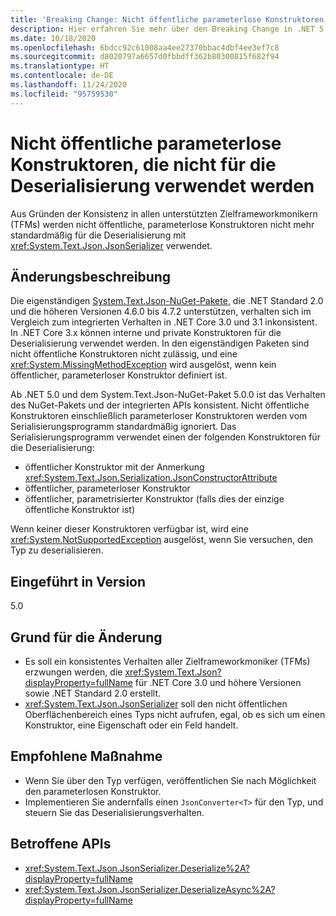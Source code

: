 ```yaml
---
title: 'Breaking Change: Nicht öffentliche parameterlose Konstruktoren, die nicht für die Deserialisierung verwendet werden'
description: Hier erfahren Sie mehr über den Breaking Change in .NET 5.0, durch den öffentliche parameterlose Konstruktoren nicht mehr für die Deserialisierung mit JsonSerializer verwendet werden.
ms.date: 10/18/2020
ms.openlocfilehash: 6bdcc92c61008aa4ee27370bbac4dbf4ee3ef7c8
ms.sourcegitcommit: d8020797a6657d0fbbdff362b80300815f682f94
ms.translationtype: HT
ms.contentlocale: de-DE
ms.lasthandoff: 11/24/2020
ms.locfileid: "95759530"
---
```

# <a name="non-public-parameterless-constructors-not-used-for-deserialization"></a>Nicht öffentliche parameterlose Konstruktoren, die nicht für die Deserialisierung verwendet werden

Aus Gründen der Konsistenz in allen unterstützten Zielframeworkmonikern (TFMs) werden nicht öffentliche, parameterlose Konstruktoren nicht mehr standardmäßig für die Deserialisierung mit <xref:System.Text.Json.JsonSerializer> verwendet.

## <a name="change-description"></a>Änderungsbeschreibung

Die eigenständigen [System.Text.Json-NuGet-Pakete](https://www.nuget.org/packages/System.Text.Json/), die .NET Standard 2.0 und die höheren Versionen 4.6.0 bis 4.7.2 unterstützen, verhalten sich im Vergleich zum integrierten Verhalten in .NET Core 3.0 und 3.1 inkonsistent. In .NET Core 3.x können interne und private Konstruktoren für die Deserialisierung verwendet werden. In den eigenständigen Paketen sind nicht öffentliche Konstruktoren nicht zulässig, und eine <xref:System.MissingMethodException> wird ausgelöst, wenn kein öffentlicher, parameterloser Konstruktor definiert ist.

Ab .NET 5.0 und dem System.Text.Json-NuGet-Paket 5.0.0 ist das Verhalten des NuGet-Pakets und der integrierten APIs konsistent. Nicht öffentliche Konstruktoren einschließlich parameterloser Konstruktoren werden vom Serialisierungsprogramm standardmäßig ignoriert. Das Serialisierungsprogramm verwendet einen der folgenden Konstruktoren für die Deserialisierung:

- öffentlicher Konstruktor mit der Anmerkung <xref:System.Text.Json.Serialization.JsonConstructorAttribute>
- öffentlicher, parameterloser Konstruktor
- öffentlicher, parametrisierter Konstruktor (falls dies der einzige öffentliche Konstruktor ist)

Wenn keiner dieser Konstruktoren verfügbar ist, wird eine <xref:System.NotSupportedException> ausgelöst, wenn Sie versuchen, den Typ zu deserialisieren.

## <a name="version-introduced"></a>Eingeführt in Version

5.0

## <a name="reason-for-change"></a>Grund für die Änderung

- Es soll ein konsistentes Verhalten aller Zielframeworkmoniker (TFMs) erzwungen werden, die <xref:System.Text.Json?displayProperty=fullName> für .NET Core 3.0 und höhere Versionen sowie .NET Standard 2.0 erstellt.
- <xref:System.Text.Json.JsonSerializer> soll den nicht öffentlichen Oberflächenbereich eines Typs nicht aufrufen, egal, ob es sich um einen Konstruktor, eine Eigenschaft oder ein Feld handelt.

## <a name="recommended-action"></a>Empfohlene Maßnahme

- Wenn Sie über den Typ verfügen, veröffentlichen Sie nach Möglichkeit den parameterlosen Konstruktor.
- Implementieren Sie andernfalls einen `JsonConverter<T>` für den Typ, und steuern Sie das Deserialisierungsverhalten.

## <a name="affected-apis"></a>Betroffene APIs

- <xref:System.Text.Json.JsonSerializer.Deserialize%2A?displayProperty=fullName>
- <xref:System.Text.Json.JsonSerializer.DeserializeAsync%2A?displayProperty=fullName>

<!--

### Affected APIs

- `Overload:System.Text.Json.JsonSerializer.Deserialize`
- `Overload:System.Text.Json.JsonSerializer.DeserializeAsync`

### Category

Serialization

-->
